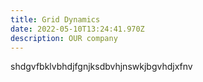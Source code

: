 ```yaml
---
title: Grid Dynamics
date: 2022-05-10T13:24:41.970Z
description: OUR company
---
```

shdgvfbklvbhdjfgnjksdbvhjnswkjbgvhdjxfnv